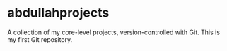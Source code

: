 # abdullahprojects
A collection of my core-level projects, version-controlled with Git. This is my first Git repository.
